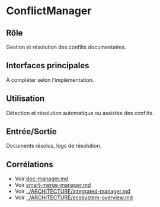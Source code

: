 # ConflictManager

## Rôle

Gestion et résolution des conflits documentaires.

## Interfaces principales

À compléter selon l’implémentation.

## Utilisation

Détection et résolution automatique ou assistée des conflits.

## Entrée/Sortie

Documents résolus, logs de résolution.

## Corrélations

- Voir [doc-manager.md](doc-manager.md)
- Voir [smart-merge-manager.md](smart-merge-manager.md)
- Voir [../ARCHITECTURE/integrated-manager.md](../ARCHITECTURE/integrated-manager.md)
- Voir [../ARCHITECTURE/ecosystem-overview.md](../ARCHITECTURE/ecosystem-overview.md)
